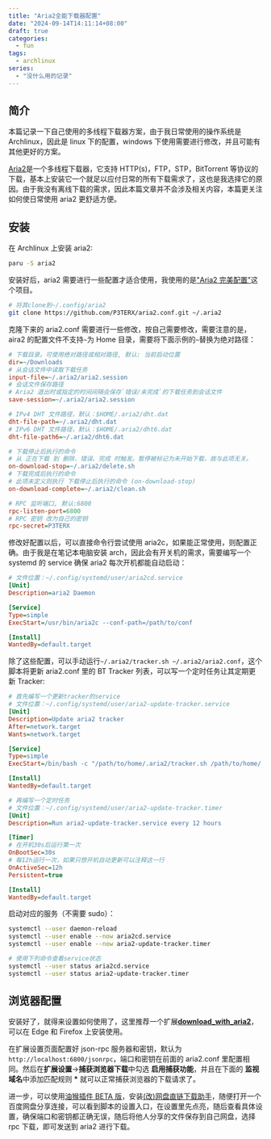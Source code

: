 ```yaml
---
title: "Aria2全能下载器配置"
date: "2024-09-14T14:11:14+08:00"
draft: true
categories:
  - fun
tags:
  - archlinux
series:
  - "没什么用的记录"
---
```


## 简介

本篇记录一下自己使用的多线程下载器方案，由于我日常使用的操作系统是 Archlinux，因此是 linux 下的配置，windows 下使用需要进行修改，并且可能有其他更好的方案。

[Aria2](https://github.com/aria2/aria2)是一个多线程下载器，它支持 HTTP(s)，FTP，STP，BitTorrent 等协议的下载，基本上安装它一个就足以应付日常的所有下载需求了，这也是我选择它的原因。由于我没有离线下载的需求，因此本篇文章并不会涉及相关内容，本篇更关注如何使日常使用 aria2 更舒适方便。

## 安装

在 Archlinux 上安装 aria2:

```bash
paru -S aria2
```

安装好后，aria2 需要进行一些配置才适合使用，我使用的是["Aria2 完美配置"](https://github.com/P3TERX/aria2.conf)这个项目。

```bash
# 将其clone到~/.config/aria2
git clone https://github.com/P3TERX/aria2.conf.git ~/.aria2
```

克隆下来的 aria2.conf 需要进行一些修改，按自己需要修改，需要注意的是，aira2 的配置文件不支持`~`为 Home 目录，需要将下面示例的`~`替换为绝对路径：

```ini
# 下载目录。可使用绝对路径或相对路径, 默认: 当前启动位置
dir=~/Downloads
# 从会话文件中读取下载任务
input-file=~/.aria2/aria2.session
# 会话文件保存路径
# Aria2 退出时或指定的时间间隔会保存`错误/未完成`的下载任务到会话文件
save-session=~/.aria2/aria2.session

# IPv4 DHT 文件路径，默认：$HOME/.aria2/dht.dat
dht-file-path=~/.aria2/dht.dat
# IPv6 DHT 文件路径，默认：$HOME/.aria2/dht6.dat
dht-file-path6=~/.aria2/dht6.dat

# 下载停止后执行的命令
# 从 正在下载 到 删除、错误、完成 时触发。暂停被标记为未开始下载，故与此项无关。
on-download-stop=~/.aria2/delete.sh
# 下载完成后执行的命令
# 此项未定义则执行 下载停止后执行的命令 (on-download-stop)
on-download-complete=~/.aria2/clean.sh

# RPC 监听端口, 默认:6800
rpc-listen-port=6800
# RPC 密钥 改为自己的密钥
rpc-secret=P3TERX
```

修改好配置以后，可以直接命令行尝试使用 aria2c，如果能正常使用，则配置正确。由于我是在笔记本电脑安装 arch，因此会有开关机的需求，需要编写一个 systemd 的 service 确保 aria2 每次开机都能自动启动：

```ini
# 文件位置：~/.config/systemd/user/aria2cd.service
[Unit]
Description=aria2 Daemon

[Service]
Type=simple
ExecStart=/usr/bin/aria2c --conf-path=/path/to/conf

[Install]
WantedBy=default.target
```

除了这些配置，可以手动运行`~/.aria2/tracker.sh ~/.aria2/aria2.conf`，这个脚本将更新 aria2.conf 里的 BT Tracker 列表，可以写一个定时任务让其定期更新 Tracker:

```ini
# 首先编写一个更新tracker的service
# 文件位置：~/.config/systemd/user/aria2-update-tracker.service
[Unit]
Description=Update aria2 tracker
After=network.target
Wants=network.target

[Service]
Type=simple
ExecStart=/bin/bash -c "/path/to/home/.aria2/tracker.sh /path/to/home/.aria2/aria2.conf"

[Install]
WantedBy=default.target

# 再编写一个定时任务
# 文件位置：~/.config/systemd/user/aria2-update-tracker.timer
[Unit]
Description=Run aria2-update-tracker.service every 12 hours

[Timer]
# 在开机30s后运行第一次
OnBootSec=30s
# 每12h运行一次，如果只想开机自动更新可以注释这一行
OnActiveSec=12h
Persistent=true

[Install]
WantedBy=default.target
```

启动对应的服务（不需要 sudo）：

```bash
systemctl --user daemon-reload
systemctl --user enable --now aria2cd.service
systemctl --user enable --now aria2-update-tracker.timer

# 使用下列命令查看service状态
systemctl --user status aria2cd.service
systemctl --user status aria2-update-tracker.timer
```

## 浏览器配置

安装好了，就得来设置如何使用了，这里推荐一个扩展[**download_with_aria2**](https://github.com/jc3213/download_with_aria2)，可以在 Edge 和 Firefox 上安装使用。

在扩展设置页面配置好 json-rpc 服务器和密钥，默认为`http://localhost:6800/jsonrpc`，端口和密钥在前面的 aria2.conf 里配置相同。然后在**扩展设置**->**捕获浏览器下载**中勾选 **启用捕获功能**，并且在下面的 **监视域名**中添加匹配规则 **\*** 就可以正常捕获浏览器的下载请求了。

进一步，可以使用[油猴插件 BETA 版](https://www.tampermonkey.net/)，安装[(改)网盘直链下载助手](https://github.com/hmjz100/Online-disk-direct-link-download-assistant)，随便打开一个百度网盘分享连接，可以看到脚本的设置入口，在设置里先点亮，随后查看具体设置，确保端口和密钥都正确无误，随后将他人分享的文件保存到自己网盘，选择 rpc 下载，即可发送到 aria2 进行下载。
